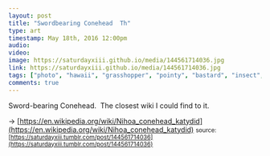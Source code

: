 ```yaml
---
layout: post
title: "Swordbearing Conehead  Th"
type: art
timestamp: May 18th, 2016 12:00pm
audio: 
video: 
image: https://saturdayxiii.github.io/media/144561714036.jpg
link: https://saturdayxiii.github.io/media/144561714036.jpg
tags: ["photo", "hawaii", "grasshopper", "pointy", "bastard", "insect", "photography"]
comments: true
---
```

Sword-bearing Conehead.  The closest wiki I could find to it. 

-> [https://en.wikipedia.org/wiki/Nihoa_conehead_katydid](https://en.wikipedia.org/wiki/Nihoa_conehead_katydid)
<small>source: [https://saturdayxiii.tumblr.com/post/144561714036](https://saturdayxiii.tumblr.com/post/144561714036)</small>